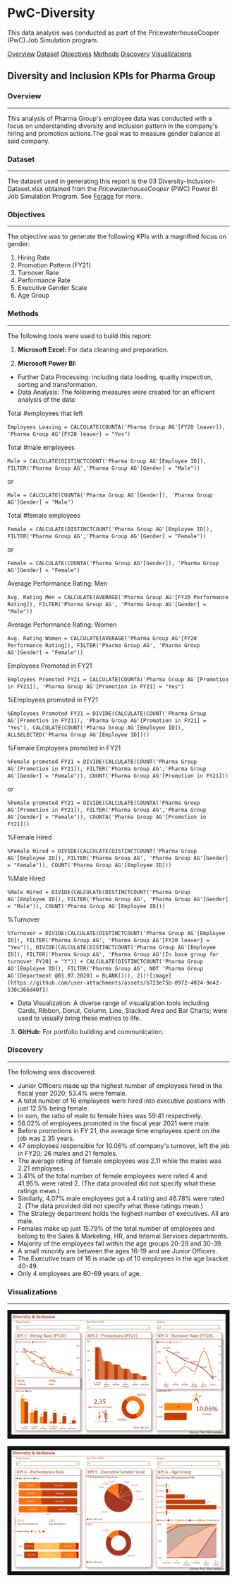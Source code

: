 # PwC-Diversity
This data analysis was conducted as part of the PricewaterhouseCooper (PwC) Job Simulation program.

[Overview](#overview)
[Dataset](#dataset)
[Objectives](#objectives)
[Methods](#methods)
[Discovery](#discovery)
[Visualizations](#visualizations)

## Diversity and Inclusion KPIs for Pharma Group 
### Overview
---
This analysis of Pharma Group's employee data was conducted with a focus on understanding diversity and inclusion pattern in the company's hiring and promotion actions.The goal was to measure gender balance at said company.


### Dataset
---
The dataset used in generating this report is the 03 Diversity-Inclusion-Dataset.xlsx obtained from the _PricewaterhouseCooper_ (PWC) Power BI Job Simulation Program. See [Forage](https://www.theforage.com/virtual-experience/a87GpgE6tiku7q3gu/pw-c-switzerland/power-bi-cqxg/introduction) for more.


### Objectives
---
The objective was to generate the following KPIs with a magnified focus on gender:
  1. Hiring Rate
  2. Promotion Pattern (FY21)
  3. Turnover Rate
  4. Performance Rate
  5. Executive Gender Scale
  6. Age Group

### Methods
---
The following tools were used to build this report:
1. **Microsoft Excel:** For data cleaning and preparation.
       
2. **Microsoft Power BI:**
 * Further Data Processing: including data loading, quality inspection, sorting and transformation.
 * Data Analysis: The following measures were created for an efficient analysis of the data:

  Total #employees that left
  ```DAX
  Employees Leaving = CALCULATE(COUNTA('Pharma Group AG'[FY20 leaver]), 'Pharma Group AG'[FY20 leaver] = "Yes")
  ```

  Total #male employees
  ```DAX
  Male = CALCULATE(DISTINCTCOUNT('Pharma Group AG'[Employee ID]), FILTER('Pharma Group AG','Pharma Group AG'[Gender] = "Male"))
  ```

or

  ```DAX
  Male = CALCULATE(COUNTA('Pharma Group AG'[Gender]), 'Pharma Group AG'[Gender] = "Male")
  ```

  Total #female employees
  ```DAX
  Female = CALCULATE(DISTINCTCOUNT('Pharma Group AG'[Employee ID]), FILTER('Pharma Group AG','Pharma Group AG'[Gender] = "Female"))
  ```

or

  ```DAX
  Female = CALCULATE(COUNTA('Pharma Group AG'[Gender]), 'Pharma Group AG'[Gender] = "Female")
  ```

  Average Performance Rating: Men
  
  ```DAX
  Avg. Rating Men = CALCULATE(AVERAGE('Pharma Group AG'[FY20 Performance Rating]), FILTER('Pharma Group AG', 'Pharma Group AG'[Gender] = "Male"))
  ```

  Average Performance Rating: Women
  
  ```DAX
  Avg. Rating Women = CALCULATE(AVERAGE('Pharma Group AG'[FY20 Performance Rating]), FILTER('Pharma Group AG', 'Pharma Group AG'[Gender] = "Female"))
  ```
  
  Employees Promoted in FY21
  
  ```DAX
  Employees Promoted FY21 = CALCULATE(COUNTA('Pharma Group AG'[Promotion in FY21]), 'Pharma Group AG'[Promotion in FY21] = "Yes")
  ```
  
  %Employees promoted in FY21
  
  ```DAX
  %Employees Promoted FY21 = DIVIDE(CALCULATE(COUNT('Pharma Group AG'[Promotion in FY21]), 'Pharma Group AG'[Promotion in FY21] = "Yes"), CALCULATE(COUNT('Pharma Group AG'[Employee ID]), ALLSELECTED('Pharma Group AG'[Employee ID])))
  ```

  %Female Employees promoted in FY21

  ```DAX
  %Female promoted FY21 = DIVIDE(CALCULATE(COUNT('Pharma Group AG'[Promotion in FY21]), FILTER('Pharma Group AG','Pharma Group AG'[Gender] = "Female")), COUNT('Pharma Group AG'[Promotion in FY21]))
  ```

or
  
  ```DAX
  %Female promoted FY21 = DIVIDE(CALCULATE(COUNTA('Pharma Group AG'[Promotion in FY21]), FILTER('Pharma Group AG','Pharma Group AG'[Gender] = "Female")), COUNTA('Pharma Group AG'[Promotion in FY21]))
  ```

  %Female Hired

  ```DAX
  %Female Hired = DIVIDE(CALCULATE(DISTINCTCOUNT('Pharma Group AG'[Employee ID]), FILTER('Pharma Group AG', 'Pharma Group AG'[Gender] = "Female")), COUNT('Pharma Group AG'[Employee ID]))
  ```

  %Male Hired
  
  ```DAX
  %Male Hired = DIVIDE(CALCULATE(DISTINCTCOUNT('Pharma Group AG'[Employee ID]), FILTER('Pharma Group AG', 'Pharma Group AG'[Gender] = "Male")), COUNT('Pharma Group AG'[Employee ID]))
  ```

  %Turnover
  
  ```DAX
  %Turnover = DIVIDE(CALCULATE(DISTINCTCOUNT('Pharma Group AG'[Employee ID]), FILTER('Pharma Group AG', 'Pharma Group AG'[FY20 leaver] = "Yes")), DIVIDE(CALCULATE(DISTINCTCOUNT('Pharma Group AG'[Employee ID]), FILTER('Pharma Group AG', 'Pharma Group AG'[In base group for turnover FY20] = "Y")) + CALCULATE(DISTINCTCOUNT('Pharma Group AG'[Employee ID]), FILTER('Pharma Group AG', NOT 'Pharma Group AG'[Department @01.07.2020] = BLANK())), 2))![image](https://github.com/user-attachments/assets/b723e75b-0972-4024-9e42-530c366d40f1)
  ```


 * Data Visualization: A diverse range of visualization tools including Cards, Ribbon, Donut, Column, Line, Stacked Area and Bar Charts; were used to visually bring these metrics to life.

3. **GitHub:** For portfolio building and communication.


### Discovery
---
The following was discovered:
 * Junior Officers made up the highest number of employees hired in the fiscal year 2020; 53.4% were female.
 * A total number of 16 employees were hired into executive postions with just 12.5% being female.
 * In sum, the ratio of male to female hires was 59:41 respectively.
 * 56.02% of employees promoted in the fiscal year 2021 were male.
 * Before promotions in FY 21, the average time employees spent on the job was 2.35 years.
 * 47 employees responsible for 10.06% of company's turnover, left the job in FY20; 26 males and 21 females.
 * The average rating of female employees was 2.11 while the males was 2.21 employees.
 * 3.41% of the total number of female employees were rated 4 and 41.95% were rated 2. (The data provided did not specify what these ratings mean.)
 * Similarly, 4.07% male employees got a 4 rating and 46.78% were rated 2. (The data provided did not specify what these ratings mean.)
 * The Strategy department holds the highest number of executives. All are male.
 * Females make up just 15.79% of the total number of employees and belong to the Sales & Marketing, HR, and Internal Services departments.
 * Majority of the employees fall within the age groups 20-29 and 30-39.
 * A small minority are between the ages 16-19 and are Junior Officers.
 * The Executive team of 16 is made up of 10 employees in the age bracket 40-49.
 * Only 4 employees are 60-69 years of age. 


### Visualizations
---
![Viz1](https://github.com/kayeneii/PwC-Diversity/blob/main/PWC_Pharma-Group-AG.png)

![Viz2](https://github.com/kayeneii/PwC-Diversity/blob/main/PWC_Pharma-Group-AG1.png)

